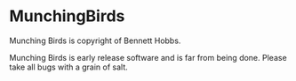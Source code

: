 # MunchingBirds

Munching Birds is copyright of Bennett Hobbs.

Munching Birds is early release software and is far from being done. Please take all bugs with a grain of salt.
